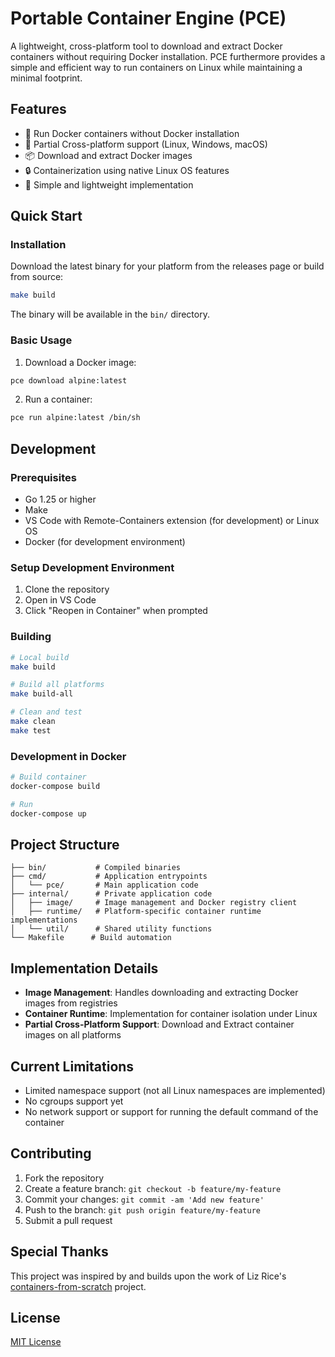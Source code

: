 # Portable Container Engine (PCE)

A lightweight, cross-platform tool to download and extract Docker containers without requiring Docker installation. PCE furthermore provides a simple and efficient way to run containers on Linux while maintaining a minimal footprint.

## Features

- 🐳 Run Docker containers without Docker installation
- 🔄 Partial Cross-platform support (Linux, Windows, macOS)
- 📦 Download and extract Docker images
- 🔒 Containerization using native Linux OS features
- 🚀 Simple and lightweight implementation

## Quick Start

### Installation

Download the latest binary for your platform from the releases page or build from source:

```bash
make build
```

The binary will be available in the `bin/` directory.

### Basic Usage

1. Download a Docker image:
```bash
pce download alpine:latest
```

2. Run a container:
```bash
pce run alpine:latest /bin/sh
```

## Development

### Prerequisites
- Go 1.25 or higher
- Make
- VS Code with Remote-Containers extension (for development) or Linux OS
- Docker (for development environment)

### Setup Development Environment

1. Clone the repository
2. Open in VS Code
3. Click "Reopen in Container" when prompted

### Building

```bash
# Local build
make build

# Build all platforms
make build-all

# Clean and test
make clean
make test
```

### Development in Docker

```bash
# Build container
docker-compose build

# Run
docker-compose up
```

## Project Structure

```
├── bin/           # Compiled binaries
├── cmd/           # Application entrypoints
│   └── pce/       # Main application code
├── internal/      # Private application code
│   ├── image/     # Image management and Docker registry client
│   ├── runtime/   # Platform-specific container runtime implementations
│   └── util/      # Shared utility functions
└── Makefile      # Build automation
```

## Implementation Details

- **Image Management**: Handles downloading and extracting Docker images from registries
- **Container Runtime**: Implementation for container isolation under Linux
- **Partial Cross-Platform Support**: Download and Extract container images on all platforms

## Current Limitations

- Limited namespace support (not all Linux namespaces are implemented)
- No cgroups support yet
- No network support or support for running the default command of the container

## Contributing

1. Fork the repository
2. Create a feature branch: `git checkout -b feature/my-feature`
3. Commit your changes: `git commit -am 'Add new feature'`
4. Push to the branch: `git push origin feature/my-feature`
5. Submit a pull request

## Special Thanks

This project was inspired by and builds upon the work of Liz Rice's [containers-from-scratch](https://github.com/lizrice/containers-from-scratch) project.

## License

[MIT License](LICENSE)
